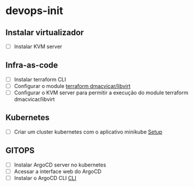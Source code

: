 # devops-init

## Instalar virtualizador

- [ ] Instalar KVM server

## Infra-as-code

- [ ] Instalar terraform CLI
- [ ] Configurar o module [terraform dmacvicar/libvirt](https://registry.terraform.io/providers/dmacvicar/libvirt/latest)
- [ ] Configurar o KVM server para permitir a execução do module terraform dmacvicar/libvirt

## Kubernetes

- [ ] Criar um cluster kubernetes com o aplicativo minikube [Setup](https://minikube.sigs.k8s.io/docs/)

## GITOPS

- [ ] Instalar ArgoCD server no kubernetes
- [ ] Acessar a interface web do ArgoCD
- [ ] Instalar o ArgoCD CLI [CLI](https://argo-cd.readthedocs.io/en/stable/cli_installation/)
